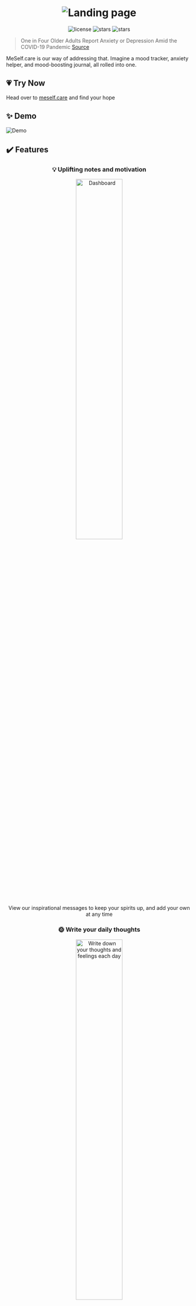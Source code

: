 
<h1 align="center">
  <br>
  <img src="https://i.imgur.com/CjT1sHK.png" alt="Landing page">
</h1>

<div align="center">
  <img src="https://img.shields.io/github/license/Jorres/stress-relief?color=%23CC99FF&style=for-the-badge" alt="license">
  <img src="https://img.shields.io/github/stars/Jorres/stress-relief?color=%23FFCC00&logo=GitHub%20Sponsors&logoColor=%23FFCC00&style=for-the-badge" alt="stars">
  <img src="https://img.shields.io/github/issues/Jorres/stress-relief?color=%239FE2BF&style=for-the-badge" alt="stars"> 
</div>

> One in Four Older Adults Report Anxiety or Depression Amid the COVID-19 Pandemic [Source](https://www.kff.org/medicare/issue-brief/one-in-four-older-adults-report-anxiety-or-depression-amid-the-covid-19-pandemic/)

MeSelf.care is our way of addressing that. Imagine a mood tracker, anxiety helper, and mood-boosting journal, all rolled into one.

## 💗 Try Now
Head over to [meself.care](http://meself.care) and find your hope

## ✨ Demo
<img src="https://i.imgur.com/4tu3Vuk.gif" alt="Demo">


## ✔️ Features

<div align="center">

### 💡 Uplifting notes and motivation
<img src="https://i.imgur.com/yP0xvad.jpg" alt="Dashboard" width="50%" text-align="center">

View our inspirational messages to keep your spirits up, and add your own at any time

### 🌞 Write your daily thoughts
<img src="https://i.imgur.com/mM44b9Q.jpg" alt="Write down your thoughts and feelings each day" width="50%" text-align="center">

Each day take the time to write down what's on your mind in a safe environment

### 📈 Mood Tracking
<img src="https://i.imgur.com/FSf9B2h.jpg" alt="Mood Tracking" width="50%" text-align="center">

Track your emotions over time to discover trends in your mental health and become aware in your own mind

### ☁️ Word Clouds
<img src="https://i.imgur.com/e6Frgfo.jpg" alt="Auto generated Word Clouds" width="50%" text-align="center">

Automatically generate a cloud of your most common thoughts and feelings to get a better understanding of yourself

</div>

### 🚀 Usage

* ```Navigate to http://meself.care ```

**OR**

* ```Clone the repository ```
* ```Open index.html in your browser ```

## 🙌 Credits

### Contributers:
|                          Anna Tselikova                         |                         Arlyn                       |                  Egor Tarasov
| :----------------------------------------------------------: | :----------------------------------------------------------: | :----------------------------------------------------------:| 
[<img src="https://avatars1.githubusercontent.com/u/45653283?s=460&u=970fccfcb750a0ce61ea77c18b075b6e54918b32&v=4" width="100px;"/>](https://github.com/aniats)<br />[💻](https://github.com/aniats) | [<img src="https://avatars1.githubusercontent.com/u/10408164?s=400&u=041c3d8c84a9720da027caa45b9ae61f1116f8fe&v=4" width="100px;"/>](https://github.com/Acrylami/)<br />[💻](https://github.com/Acrylami/)| [<img src="https://avatars1.githubusercontent.com/u/26899407?s=460&u=9e9f83894851ed5cfe0263424f37ddb63083d2ef&v=4" width="100px;"/>](https://github.com/Jorres/)<br /> [💻](https://github.com/Jorres/) |


## 📝 License

MIT

---
